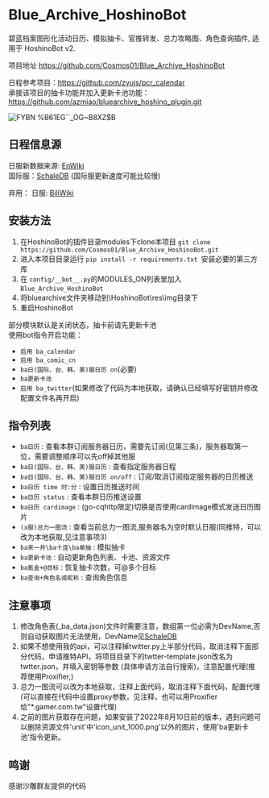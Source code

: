 # Blue_Archive_HoshinoBot
碧蓝档案图形化活动日历、模拟抽卡、官推转发、总力攻略图、角色查询插件, 适用于 HoshinoBot v2.  

项目地址 https://github.com/Cosmos01/Blue_Archive_HoshinoBot    

日程参考项目：https://github.com/zyujs/pcr_calendar  
承接该项目的抽卡功能并加入更新卡池功能：https://github.com/azmiao/bluearchive_hoshino_plugin.git  

![FYBN %B61EG``_OG~B8XZ$B](https://user-images.githubusercontent.com/37209685/165712652-5b221387-f0cc-41c2-9b6c-9b6b76063ed5.PNG)     

## 日程信息源
日服新数据来源: [EnWiki](https://bluearchive.wiki/wiki/Main_Page)  
国际服：[SchaleDB](https://lonqie.github.io/SchaleDB/) (国际服更新速度可能比较慢)

弃用：
日服: [BiliWiki](https://wiki.biligame.com/bluearchive/%E9%A6%96%E9%A1%B5)    



## 安装方法

1. 在HoshinoBot的插件目录modules下clone本项目 `git clone https://github.com/Cosmos01/Blue_Archive_HoshinoBot.git`
2. 进入本项目目录运行 `pip install -r requirements.txt `安装必要的第三方库
3. 在 `config/__bot__.py`的MODULES_ON列表里加入 `Blue_Archive_HoshinoBot`
4. 将bluearchive文件夹移动到\HoshinoBot\res\img目录下
5. 重启HoshinoBot

部分模块默认是关闭状态，抽卡前请先更新卡池  
使用bot指令开启功能：  
- `启用 ba_calendar`
- `启用 ba_comic_cn`
- `ba日(国际、台、韩、美)服日历 on`(必要)
- `ba更新卡池` 
- `启用 ba_twitter`(如果修改了代码为本地获取，请确认已经填写好密钥并修改配置文件名再开启)  


## 指令列表
- `ba日历` : 查看本群订阅服务器日历，需要先订阅(见第三条)，服务器取第一位，需要调整顺序可以先off掉其他服
- `ba日(国际、台、韩、美)服日历` : 查看指定服务器日程
- `ba日(国际、台、韩、美)服日历 on/off` : 订阅/取消订阅指定服务器的日历推送
- `ba日历 time 时:分` : 设置日历推送时间
- `ba日历 status` : 查看本群日历推送设置
- `ba日历 cardimage` : (go-cqhttp限定)切换是否使用cardimage模式发送日历图片
- `(x服)总力一图流` : 查看当前总力一图流,服务器名为空时默认日服(同推特，可以改为本地获取,见注意事项3)
- `ba来一井\ba十连\ba单抽` : 模拟抽卡
- `ba更新卡池` : 自动更新角色列表、卡池、资源文件
- `ba氪金+@目标` : 恢复抽卡次数，可@多个目标
- `ba查询+角色名或昵称` : 查询角色信息  

## 注意事项  
1. 修改角色表(_ba_data.json)文件时需要注意，数组第一位必需为DevName,否则自动获取图片无法使用，DevName见[SchaleDB](https://raw.githubusercontent.com/lonqie/SchaleDB/main/data/jp/students.json)  
2. 如果不想使用我的api，可以注释掉twitter.py上半部分代码，取消注释下面部分代码，申请推特API，将项目目录下的twtter-template.json改名为twtter.json，并填入密钥等参数 (具体申请方法自行搜索)，注意配置代理(推荐使用Proxifier,)
3. 总力一图流可以改为本地获取，注释上面代码，取消注释下面代码，配置代理(可以直接在代码中设置proxy参数，见注释，也可以用Proxifier给"*.gamer.com.tw"设置代理)
4. 之前的图片获取存在问题，如果安装了2022年8月10日前的版本，遇到问题可以删除资源文件'unit'中'icon_unit_1000.png'以外的图片，使用'ba更新卡池'指令更新。

## 鸣谢
感谢沙雕群友提供的代码  
